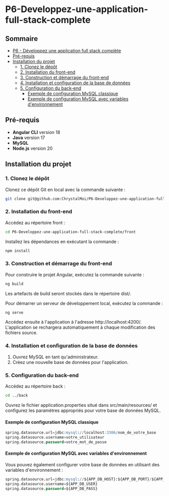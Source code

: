 # P6-Developpez-une-application-full-stack-complete

## Sommaire

- [P6 - Développez une application full stack complète](#p6---développez-une-application-full-stack-complète)
- [Pré-requis](#pré-requis)
- [Installation du projet](#installation-du-projet)
  - [1. Clonez le dépôt](#1-clonez-le-dépôt)
  - [2. Installation du front-end](#2-installation-du-front-end)
  - [3. Construction et démarrage du front-end](#3-construction-et-démarrage-du-front-end)
  - [4. Installation et configuration de la base de données](#4-installation-et-configuration-de-la-base-de-données)
  - [5. Configuration du back-end](#5-configuration-du-back-end)
    - [Exemple de configuration MySQL classique](#exemple-de-configuration-mysql-classique)
    - [Exemple de configuration MySQL avec variables d'environnement](#exemple-de-configuration-mysql-avec-variables-denvironnement)

## Pré-requis

- **Angular CLI** version 18
- **Java** version 17
- **MySQL**
- **Node.js** version 20

## Installation du projet

### 1. Clonez le dépôt

Clonez ce dépôt Git en local avec la commande suivante :

```bash
git clone git@github.com:ChrystalMoi/P6-Developpez-une-application-full-stack-complete.git
```

### 2. Installation du front-end

Accédez au répertoire front :

```bash
cd P6-Developpez-une-application-full-stack-complete/front
```

Installez les dépendances en exécutant la commande :

```bash
npm install
```

### 3. Construction et démarrage du front-end

Pour construire le projet Angular, exécutez la commande suivante :

```bash
ng build
```

Les artefacts de build seront stockés dans le répertoire dist/.

Pour démarrer un serveur de développement local, exécutez la commande :

```bash
ng serve
```

Accédez ensuite à l'application à l'adresse http://localhost:4200/. L'application se rechargera automatiquement à chaque modification des fichiers source.

### 4. Installation et configuration de la base de données

1. Ouvrez MySQL en tant qu'administrateur.
2. Créez une nouvelle base de données pour l'application.

### 5. Configuration du back-end

Accédez au répertoire back :

```bash
cd ../back
```

Ouvrez le fichier application.properties situé dans src/main/resources/ et configurez les paramètres appropriés pour votre base de données MySQL.

#### Exemple de configuration MySQL classique

```sql
spring.datasource.url=jdbc:mysql://localhost:3306/nom_de_votre_base
spring.datasource.username=votre_utilisateur
spring.datasource.password=votre_mot_de_passe
```

#### Exemple de configuration MySQL avec variables d'environnement

Vous pouvez également configurer votre base de données en utilisant des variables d'environnement :

```sql
spring.datasource.url=jdbc:mysql://${APP_DB_HOST}:${APP_DB_PORT}/${APP_DB_NAME}
spring.datasource.username=${APP_DB_USER}
spring.datasource.password=${APP_DB_PASS}
```

